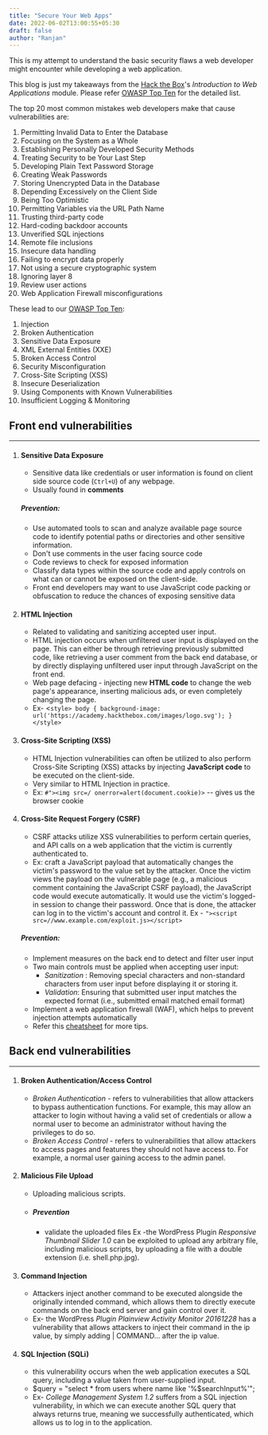 ```yaml
---
title: "Secure Your Web Apps"
date: 2022-06-02T13:00:55+05:30
draft: false
author: "Ranjan"
---
```


This is my attempt to understand the basic security flaws a web developer might encounter while developing a web application.

This blog is just my takeaways from the [Hack the Box](https://app.hackthebox.com/home)'s *Introduction to Web Applications* module. Please refer [OWASP Top Ten](https://owasp.org/www-project-top-ten/) for the detailed list.

The top 20 most common mistakes web developers make that cause vulnerabilities are:

1. 	Permitting Invalid Data to Enter the Database
2. 	Focusing on the System as a Whole
3. 	Establishing Personally Developed Security Methods
4. 	Treating Security to be Your Last Step
5. 	Developing Plain Text Password Storage
6. 	Creating Weak Passwords
7. 	Storing Unencrypted Data in the Database
8. 	Depending Excessively on the Client Side
9. 	Being Too Optimistic
10. Permitting Variables via the URL Path Name
11. Trusting third-party code
12. Hard-coding backdoor accounts
13. Unverified SQL injections
14. Remote file inclusions
15. Insecure data handling
16. Failing to encrypt data properly
17. Not using a secure cryptographic system
18. Ignoring layer 8
19. Review user actions
20. Web Application Firewall misconfigurations

These lead to our [OWASP Top Ten](https://owasp.org/www-project-top-ten/):

1. 	Injection
2. 	Broken Authentication
3. 	Sensitive Data Exposure
4. 	XML External Entities (XXE)
5. 	Broken Access Control
6. 	Security Misconfiguration
7. 	Cross-Site Scripting (XSS)
8. 	Insecure Deserialization
9. 	Using Components with Known Vulnerabilities
10. Insufficient Logging & Monitoring

## Front end vulnerabilities
--------------------------------------------------------------------------------------------------------------------------------
1. #### Sensitive Data Exposure
    - Sensitive data like credentials or user information is found on client side source code (``Ctrl+U``) of any webpage. 
    - Usually found in **comments**
    ##### Prevention:
    - Use automated tools to scan and analyze available page source code to identify potential paths or directories and other sensitive information.
    - Don't use comments in the user facing source code 
    - Code reviews to check for exposed information
    - Classify data types within the source code and apply controls on what can or cannot be exposed on the client-side.
    - Front end developers may want to use JavaScript code packing or obfuscation to reduce the chances of exposing sensitive data

2. #### HTML Injection
    - Related to validating and sanitizing accepted user input.
    - HTML injection occurs when unfiltered user input is displayed on the page. This can either be through retrieving previously submitted code, like retrieving a user comment from the back end database, or by directly displaying unfiltered user input through JavaScript on the front end.
    - Web page defacing - injecting new **HTML code** to change the web page's appearance, inserting malicious ads, or even completely changing the page. 
    - Ex- <`style> body { background-image: url('https://academy.hackthebox.com/images/logo.svg'); } </style>`

3. #### Cross-Site Scripting (XSS)
    - HTML Injection vulnerabilities can often be utilized to also perform Cross-Site Scripting (XSS) attacks by injecting **JavaScript code** to be executed on the client-side. 
    - Very similar to HTML Injection in practice. 
    - Ex: `#"><img src=/ onerror=alert(document.cookie)>` -- gives us the browser cookie

4. #### Cross-Site Request Forgery (CSRF)
    - CSRF attacks utilize XSS vulnerabilities to perform certain queries, and API calls on a web application that the victim is currently authenticated to.
    - Ex: craft a JavaScript payload that automatically changes the victim's password to the value set by the attacker. Once the victim views the payload on the vulnerable page (e.g., a malicious comment containing the JavaScript CSRF payload), the JavaScript code would execute automatically. It would use the victim's logged-in session to change their password. Once that is done, the attacker can log in to the victim's account and control it.
    Ex - `"><script src=//www.example.com/exploit.js></script>`
    ##### Prevention:
    - Implement measures on the back end to detect and filter user input
    - Two main controls must be applied when accepting user input:
        - *Sanitization* : Removing special characters and non-standard characters from user input before displaying it or storing it.
        - *Validation*: Ensuring that submitted user input matches the expected format (i.e., submitted email matched email format)
    - Implement a web application firewall (WAF), which helps to prevent injection attempts automatically
    - Refer this [cheatsheet](https://cheatsheetseries.owasp.org/cheatsheets/Cross-Site_Request_Forgery_Prevention_Cheat_Sheet.html) for more tips.


## Back end vulnerabilities
--------------------------------------------------------------------------------------------------------------------------------

1. #### Broken Authentication/Access Control
    - *Broken Authentication* - refers to vulnerabilities that allow attackers to bypass authentication functions. For example, this may allow an attacker to login without having a valid set of credentials or allow a normal user to become an administrator without having the privileges to do so.
    - *Broken Access Control* - refers to vulnerabilities that allow attackers to access pages and features they should not have access to. For example, a normal user gaining access to the admin panel.

2. #### Malicious File Upload
    - Uploading malicious scripts.
    - ##### Prevention
        - validate the uploaded files
        Ex -the WordPress Plugin *Responsive Thumbnail Slider 1.0* can be exploited to upload any arbitrary file, including malicious scripts, by uploading a file with a double extension (i.e. shell.php.jpg). 

3. #### Command Injection
    - Attackers inject another command to be executed alongside the originally intended command, which allows them to directly execute commands on the back end server and gain control over it. 
    - Ex- the WordPress *Plugin Plainview Activity Monitor 20161228* has a vulnerability that allows attackers to inject their command in the ip value, by simply adding | COMMAND... after the ip value.

4. #### SQL Injection (SQLi)
    -  this vulnerability occurs when the web application executes a SQL query, including a value taken from user-supplied input.
    - $query = "select * from users where name like '%$searchInput%'";
    - Ex-  *College Management System 1.2* suffers from a SQL injection vulnerability, in which we can execute another SQL query that always returns true, meaning we successfully authenticated, which allows us to log in to the application.